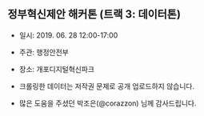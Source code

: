 ## 정부혁신제안 해커톤 (트랙 3: 데이터톤)

* 일시: 2019. 06. 28  12:00-17:00
* 주관: 행정안전부
* 장소: 개포디지털혁신파크

* 크롤링한 데이터는 저작권 문제로 공개 업로드하지 않습니다.
* 많은 도움을 주셨던 박조은(@corazzon) 님께 감사드립니다.
